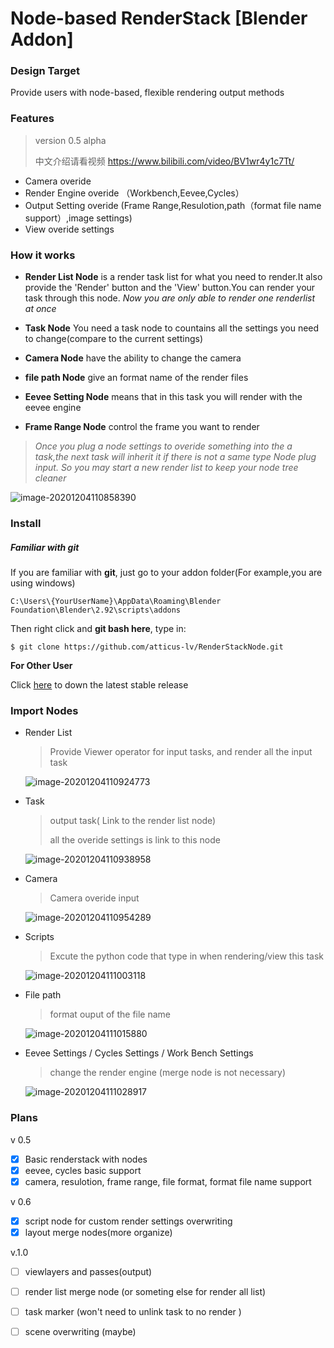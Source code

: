 # Node-based RenderStack [Blender Addon]

### **Design Target**

Provide users with node-based, flexible rendering output methods

### Features

> version 0.5 alpha
>
> 中文介绍请看视频 https://www.bilibili.com/video/BV1wr4y1c7Tt/

+ Camera overide
+ Render Engine overide （Workbench,Eevee,Cycles）
+ Output Setting overide  (Frame Range,Resulotion,path（format file name support）,image settings)
+ View overide settings



### How it works

 + **Render List Node** is a render task list for what you need to render.It also  provide the 'Render' button and the 'View' button.You can render your task through this node. *Now you are only able to render one renderlist at once*

 + **Task Node** You need a task node to countains all the settings you need to change(compare to the current settings)
 + **Camera Node** have the ability to change the camera
 + **file path Node** give an format name of the render files
 + **Eevee Setting Node** means that in this task you will render with the eevee engine
 + **Frame Range Node** control the frame you want to render

> *Once you plug a node settings to overide something into the a task,the next task will inherit it if there is not a same type Node plug input. So you may start a new render list to keep your node tree cleaner*

![image-20201204110858390](./img/image-20201204110858390.png)



### Install

##### Familiar with **git**

If you are familiar with **git**, just go to your addon folder(For example,you are using windows)

`C:\Users\{YourUserName}\AppData\Roaming\Blender Foundation\Blender\2.92\scripts\addons`

Then right click and **git bash here**, type in:

`$ git clone https://github.com/atticus-lv/RenderStackNode.git`

**For Other User**

Click [here](https://github.com/atticus-lv/RenderStackNode/releases/tag/alpha) to down the latest stable release



### Import Nodes

+ Render List 

	> Provide Viewer operator for input tasks, and render all the input task
	
	![image-20201204110924773](./img/image-20201204110924773.png)
	
+ Task

    > output task( Link to the render list node)
    >
    > all the overide settings is link to this node 

    ![image-20201204110938958](E:/Typora/upload/image-20201204110938958.png)

+ Camera 

	> Camera overide input
	
	![image-20201204110954289](./img/image-20201204110954289.png)
	
+ Scripts

    > Excute the python code that type in when rendering/view this task

    ![image-20201204111003118](./img/image-20201204111003118.png)

+ File path

    > format ouput of the file name 
    
    ![image-20201204111015880](./img/image-20201204111015880.png)
    
+ Eevee Settings / Cycles Settings / Work Bench Settings

    >  change the render engine (merge node is not necessary)
    
    ![image-20201204111028917](./img/image-20201204111028917.png)



### Plans

v 0.5

+ [x]   Basic renderstack with nodes 
+ [x] eevee, cycles basic support 
+ [x]  camera, resulotion, frame range, file format, format file name support

v 0.6

+ [x]  script node for custom render settings overwriting
+ [x]  layout merge nodes(more organize)

v.1.0

+ [ ]  viewlayers and passes(output)
+ [ ]  render list merge node (or someting else for render all list)
+ [ ]  task marker (won't need to unlink task to no render )
+ [ ]  scene overwriting (maybe)

